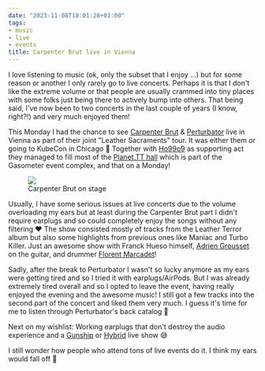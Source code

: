 ```yaml
---
date: "2023-11-08T18:01:28+01:00"
tags:
- music
- live
- events
title: Carpenter Brut live in Vienna
---
```



I love listening to music (ok, only the subset that I enjoy ...) but for some reason or another I only rarely go to live concerts. Perhaps it is that I don't like the extreme volume or that people are usually crammed into tiny places with some folks just being there to actively bump into others. That being said, I've now been to two concerts in the last couple of years (I know, right?!) and very much enjoyed them!

This Monday I had the chance to see [Carpenter Brut](https://www.noquarterprod.com) & [Perturbator](https://perturbator.bandcamp.com/) live in Vienna as part of their joint "Leather Sacraments" tour. It was either them or going to KubeCon in Chicago 🤣 Together with [Ho99o9](https://ho99o9.com) as supporting act they managed to fill most of the [Planet.TT hall](https://planet.tt) which is part of the Gasometer event complex, and that on a Monday!

<figure>
<img src="https://zerokspot.com/api/photos/2023/11/08/IMG_1386.jpeg?profile=1024">
<figcaption>Carpenter Brut on stage</figcaption>
</figure>

Usually, I have some serious issues at live concerts due to the volume overloading my ears but at least during the Carpenter Brut part I didn't require earplugs and so could completely enjoy the songs without any filtering ❤  The show consisted mostly of tracks from the Leather Terror album but also some highlights from previous ones like Maniac and Turbo Killer. Just an awesome show with Franck Hueso himself, [Adrien Grousset](https://www.solar-guitars.com/artists/adrien-grousset-carpenter-brut/) on the guitar, and drummer [Florent Marcadet](https://www.instagram.com/florentmarcadet/)!

Sadly, after the break to Perturbator I wasn't so lucky anymore as my ears were getting tired and so I tried it with earplugs/AirPods. But I was already extremely tired overall and so I opted to leave the event, having really enjoyed the evening and the awesome music! I still got a few tracks into the second part of the concert and liked them very much. I guess it's time for me to listen through Perturbator's back catalog 🙂

Next on my wishlist: Working earplugs that don't destroy the audio experience and a [Gunship](https://www.gunshipmusic.com) or [Hybrid](https://www.hybridband.com) live show 😅

I still wonder how people who attend tons of live events do it. I think my ears would fall off 🤪